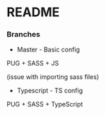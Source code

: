 # README #



### Branches ###

* Master - Basic config 

PUG + SASS + JS

(issue with importing sass files)



* Typescript - TS config

PUG + SASS + TypeScript